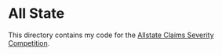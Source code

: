 # All State

This directory contains my code for the [Allstate Claims Severity Competition](https://www.kaggle.com/c/allstate-claims-severity). 
